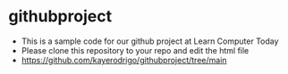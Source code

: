 # githubproject
- This is a sample code for our github project at Learn Computer Today
- Please clone this repository to your repo and edit the html file
- https://github.com/kayerodrigo/githubproject/tree/main
